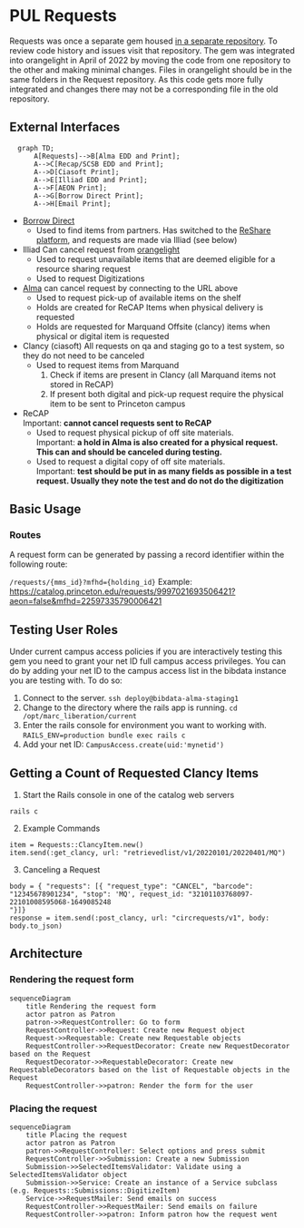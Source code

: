 # PUL Requests

Requests was once a separate gem housed [in a separate repository](https://github.com/pulibrary/requests).  To review code history and issues visit that repository.
The gem was integrated into orangelight in April of 2022 by moving the code from one repository to the other and making minimal changes.  Files in orangelight should be in the same folders in the Request repository.  As this code gets more fully integrated and changes there may not be a corresponding file in the old repository.

## External Interfaces

```mermaid
  graph TD;
      A[Requests]-->B[Alma EDD and Print];
      A-->C[Recap/SCSB EDD and Print];
      A-->D[Ciasoft Print];
      A-->E[Illiad EDD and Print];
      A-->F[AEON Print];
      A-->G[Borrow Direct Print];
      A-->H[Email Print];
```

* [Borrow Direct](https://catalog.princeton.edu/borrow-direct)
  * Used to find items from partners. Has switched to the [ReShare platform](https://projectreshare.org/), and requests are made via Illiad (see below)
* Illiad
  Can cancel request from [orangelight](https://catalog.princeton.edu/account/digitization_requests)
  * Used to request unavailable items that are deemed eligible for a resource sharing request
  * Used to request Digitizations
* [Alma](https://princeton.alma.exlibrisgroup.com/discovery/account?vid=01PRI_INST:Services&lang=EN&section=overview)
  can cancel request by connecting to the URL above
  * Used to request pick-up of available items on the shelf
  * Holds are created for ReCAP Items when physical delivery is requested
  * Holds are requested for Marquand Offsite (clancy) items when physical or digital item is requested
* Clancy (ciasoft)
  All requests on qa and staging go to a test system, so they do not need to be canceled
  * Used to request items from Marquand
    1. Check if items are present in Clancy (all Marquand items not stored in ReCAP)
    1. If present both digital and pick-up request require the physical item to be sent to Princeton campus
* ReCAP    
    Important: **cannot cancel requests sent to ReCAP**
  * Used to request physical pickup of off site materials.    
    Important: **a hold in Alma is also created for a physical request.  This can and should be canceled during testing.**
  * Used to request a digital copy of off site materials.    
    Important: **test should be put in as many fields as possible in a test request.  Usually they note the test and do not do the digitization**

## Basic Usage

### Routes
A request form can be generated by passing a record identifier within the following route:

```/requests/{mms_id}?mfhd={holding_id}``` Example: https://catalog.princeton.edu/requests/9997021693506421?aeon=false&mfhd=22597335790006421    


## Testing User Roles

Under current campus access policies if you are interactively testing this gem you need to grant your net ID full campus access privileges. You can do by adding your net ID to the campus access list in the bibdata instance you are testing with. To do so:

1. Connect to the server. ```ssh deploy@bibdata-alma-staging1```
2. Change to the directory where the rails app is running. ```cd /opt/marc_liberation/current```
2. Enter the rails console for environment you want to working with. ```RAILS_ENV=production bundle exec rails c```
3. Add your net ID: ```CampusAccess.create(uid:'mynetid')```

## Getting a Count of Requested Clancy Items

1. Start the Rails console in one of the catalog web servers
```
rails c
```

2. Example Commands
```
item = Requests::ClancyItem.new()
item.send(:get_clancy, url: "retrievedlist/v1/20220101/20220401/MQ")
```
3. Canceling a Request
```
body = { "requests": [{ "request_type": "CANCEL", "barcode": "12345678901234", "stop": 'MQ', request_id: "32101103768097-22101008595068-1649085248
"}]}
response = item.send(:post_clancy, url: "circrequests/v1", body: body.to_json)
```

## Architecture

### Rendering the request form

```mermaid
sequenceDiagram
    title Rendering the request form
    actor patron as Patron
    patron->>RequestController: Go to form
    RequestController->>Request: Create new Request object
    Request->>Requestable: Create new Requestable objects
    RequestController->>RequestDecorator: Create new RequestDecorator based on the Request
    RequestDecorator->>RequestableDecorator: Create new RequestableDecorators based on the list of Requestable objects in the Request
    RequestController->>patron: Render the form for the user
```

### Placing the request


```mermaid
sequenceDiagram
    title Placing the request
    actor patron as Patron
    patron->>RequestController: Select options and press submit
    RequestController->>Submission: Create a new Submission
    Submission->>SelectedItemsValidator: Validate using a SelectedItemsValidator object
    Submission->>Service: Create an instance of a Service subclass (e.g. Requests::Submissions::DigitizeItem)
    Service->>RequestMailer: Send emails on success
    RequestController->>RequestMailer: Send emails on failure
    RequestController->>patron: Inform patron how the request went
```
